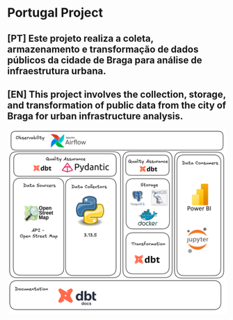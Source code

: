 # Portugal Project

## [PT] Este projeto realiza a coleta, armazenamento e transformação de dados públicos da cidade de Braga para análise de infraestrutura urbana.

## [EN] This project involves the collection, storage, and transformation of public data from the city of Braga for urban infrastructure analysis.

![data sctructure image](./assets/data_architecure_portugal.png)

